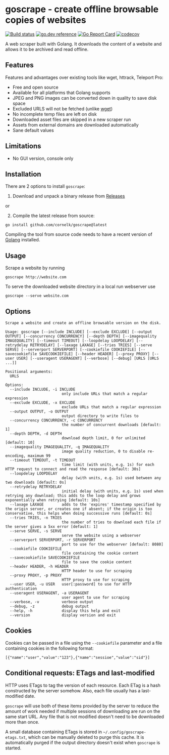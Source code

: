 # goscrape - create offline browsable copies of websites

[![Build status](https://github.com/cornelk/goscrape/actions/workflows/go.yaml/badge.svg?branch=main)](https://github.com/cornelk/goscrape/actions)
[![go.dev reference](https://img.shields.io/badge/go.dev-reference-007d9c?logo=go&logoColor=white&style=flat-square)](https://pkg.go.dev/github.com/cornelk/goscrape)
[![Go Report Card](https://goreportcard.com/badge/github.com/cornelk/goscrape)](https://goreportcard.com/report/github.com/cornelk/goscrape)
[![codecov](https://codecov.io/gh/cornelk/goscrape/branch/main/graph/badge.svg?token=NS5UY28V3A)](https://codecov.io/gh/cornelk/goscrape)

A web scraper built with Golang. It downloads the content of a website and allows it to be archived and read offline.

## Features

Features and advantages over existing tools like wget, httrack, Teleport Pro:

* Free and open source
* Available for all platforms that Golang supports
* JPEG and PNG images can be converted down in quality to save disk space
* Excluded URLS will not be fetched (unlike [wget](https://savannah.gnu.org/bugs/?20808))
* No incomplete temp files are left on disk
* Downloaded asset files are skipped in a new scraper run
* Assets from external domains are downloaded automatically
* Sane default values

## Limitations

* No GUI version, console only

## Installation

There are 2 options to install `goscrape`:

1. Download and unpack a binary release from [Releases](https://github.com/cornelk/goscrape/releases)

or

2. Compile the latest release from source:

```
go install github.com/cornelk/goscrape@latest
```

Compiling the tool from source code needs to have a recent version of [Golang](https://go.dev/) installed.

## Usage

Scrape a website by running
```
goscrape http://website.com
```

To serve the downloaded website directory in a local run webserver use
```
goscrape --serve website.com
```

## Options

```
Scrape a website and create an offline browsable version on the disk.

Usage: goscrape [--include INCLUDE] [--exclude EXCLUDE] [--output OUTPUT] [--concurrency CONCURRENCY] [--depth DEPTH] [--imagequality IMAGEQUALITY] [--timeout TIMEOUT] [--loopdelay LOOPDELAY] [--retrydelay RETRYDELAY] [--laxage LAXAGE] [--tries TRIES] [--serve SERVE] [--serverport SERVERPORT] [--cookiefile COOKIEFILE] [--savecookiefile SAVECOOKIEFILE] [--header HEADER] [--proxy PROXY] [--user USER] [--useragent USERAGENT] [--verbose] [--debug] [URLS [URLS ...]]

Positional arguments:
  URLS

Options:
  --include INCLUDE, -i INCLUDE
                         only include URLs that match a regular expression
  --exclude EXCLUDE, -x EXCLUDE
                         exclude URLs that match a regular expression
  --output OUTPUT, -o OUTPUT
                         output directory to write files to
  --concurrency CONCURRENCY, -c CONCURRENCY
                         the number of concurrent downloads [default: 1]
  --depth DEPTH, -d DEPTH
                         download depth limit, 0 for unlimited [default: 10]
  --imagequality IMAGEQUALITY, -q IMAGEQUALITY
                         image quality reduction, 0 to disable re-encoding, maximum 99
  --timeout TIMEOUT, -t TIMEOUT
                         time limit (with units, e.g. 1s) for each HTTP request to connect and read the response [default: 30s]
  --loopdelay LOOPDELAY
                         delay (with units, e.g. 1s) used between any two downloads [default: 0s]
  --retrydelay RETRYDELAY
                         initial delay (with units, e.g. 1s) used when retrying any download; this adds to the loop delay and grows exponentially when retrying [default: 10s]
  --laxage LAXAGE        adds to the 'expires' timestamp specified by the origin server, or creates one if absent; if the origin is too conservative, this helps when doing successive runs [default: 0s]
  --tries TRIES, -n TRIES
                         the number of tries to download each file if the server gives a 5xx error [default: 1]
  --serve SERVE, -s SERVE
                         serve the website using a webserver
  --serverport SERVERPORT, -r SERVERPORT
                         port to use for the webserver [default: 8080]
  --cookiefile COOKIEFILE
                         file containing the cookie content
  --savecookiefile SAVECOOKIEFILE
                         file to save the cookie content
  --header HEADER, -h HEADER
                         HTTP header to use for scraping
  --proxy PROXY, -p PROXY
                         HTTP proxy to use for scraping
  --user USER, -u USER   user[:password] to use for HTTP authentication
  --useragent USERAGENT, -a USERAGENT
                         user agent to use for scraping
  --verbose, -v          verbose output
  --debug, -z            debug output
  --help, -h             display this help and exit
  --version              display version and exit
```

## Cookies

Cookies can be passed in a file using the `--cookiefile` parameter and a file containing
cookies in the following format:

```
[{"name":"user","value":"123"},{"name":"sessioe","value":"sid"}]
```

## Conditional requests: ETags and last-modified

HTTP uses ETags to tag the version of each resource. Each ETag is a hash constructed by 
the server somehow. Also, each file usually has a last-modified date.

`goscrape` will use both of these items provided by the server to reduce the amount of
work needed if multiple sessions of downloading are run on the same start URL. Any file 
that is not modified doesn't need to be downloaded more than once.

A small database containing ETags is stored in `~/.config/goscrape-etags.txt`, which can
be manually deleted to purge this cache. It is automatically purged if the output directory 
doesn't exist when `goscrape` is started.
